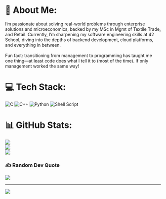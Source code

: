 # 💫 About Me:
I’m passionate about solving real-world problems through enterprise solutions and microeconomics, backed by my MSc in Mgmt of Textile Trade, and Retail. Currently, I’m sharpening my software engineering skills at 42 School, diving into the depths of backend development, cloud platforms, and everything in between.<br><br>Fun fact: transitioning from management to programming has taught me one thing—at least code does what I tell it to (most of the time). If only management worked the same way!


# 💻 Tech Stack:
![C](https://img.shields.io/badge/c-%2300599C.svg?style=for-the-badge&logo=c&logoColor=white) ![C++](https://img.shields.io/badge/c++-%2300599C.svg?style=for-the-badge&logo=c%2B%2B&logoColor=white) ![Python](https://img.shields.io/badge/python-3670A0?style=for-the-badge&logo=python&logoColor=ffdd54) ![Shell Script](https://img.shields.io/badge/shell_script-%23121011.svg?style=for-the-badge&logo=gnu-bash&logoColor=white)
# 📊 GitHub Stats:
![](https://github-readme-stats.vercel.app/api?username=daniek1010&theme=dark&hide_border=true&include_all_commits=false&count_private=false)<br/>
![](https://github-readme-streak-stats.herokuapp.com/?user=daniek1010&theme=dark&hide_border=true)<br/>
![](https://github-readme-stats.vercel.app/api/top-langs/?username=daniek1010&theme=dark&hide_border=true&include_all_commits=false&count_private=false&layout=compact)

### ✍️ Random Dev Quote
![](https://quotes-github-readme.vercel.app/api?type=horizontal&theme=radical)

---
[![](https://visitcount.itsvg.in/api?id=daniek1010&icon=0&color=0)](https://visitcount.itsvg.in)

<!-- Proudly created with GPRM ( https://gprm.itsvg.in ) -->
